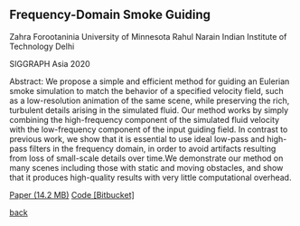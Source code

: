 

## Frequency-Domain Smoke Guiding

Zahra Forootaninia
University of Minnesota
Rahul Narain
Indian Institute of Technology Delhi


SIGGRAPH Asia 2020

Abstract: We propose a simple and efficient method for guiding an Eulerian smoke simulation to match the behavior of a specified velocity field, such as a low-resolution animation of the same scene, while preserving the rich, turbulent details arising in the simulated fluid. Our method works by simply combining the high-frequency component of the simulated fluid velocity with the low-frequency component of the input guiding field. In contrast to previous work, we show that it is essential to use ideal low-pass and high-pass filters in the frequency domain, in order to avoid artifacts resulting from loss of small-scale details over time.We demonstrate our method on many scenes including those with static and moving obstacles, and show that it produces high-quality results with very little computational overhead.


[Paper (14.2 MB)](./pdfs/FD_smoke_guiding.pdf)
[Code [Bitbucket]](./https://bitbucket.org/zahrafn/frequency_domain_smoke_guiding/src/master/)

[back](./)
